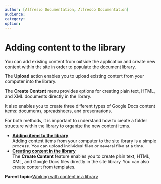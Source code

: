 ```yaml
---
author: [Alfresco Documentation, Alfresco Documentation]
audience: 
category: 
option: 
---
```


# Adding content to the library

You can add existing content from outside the application and create new content within the site in order to populate the document library.

The **Upload** action enables you to upload existing content from your computer into the library.

The **Create Content** menu provides options for creating plain text, HTML, and XML documents directly in the library.

It also enables you to create three different types of Google Docs content items: documents, spreadsheets, and presentations.

For both methods, it is important to understand how to create a folder structure within the library to organize the new content items.

-   **[Adding items to the library](../tasks/library-add-content.md)**  
Adding content items from your computer to the site library is a simple process. You can upload individual files or several files at a time.
-   **[Creating content in the library](../tasks/library-create-content.md)**  
The **Create Content** feature enables you to create plain text, HTML, XML, and Google Docs files directly in the site library. You can also create content from templates.

**Parent topic:**[Working with content in a library](../concepts/library-intro.md)

